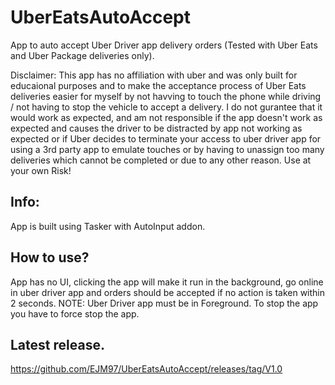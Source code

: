 # UberEatsAutoAccept
App to auto accept Uber Driver app delivery orders (Tested with Uber Eats and Uber Package deliveries only).

Disclaimer: This app has no affiliation with uber and was only built for educaional purposes and to make the acceptance process of Uber Eats deliveries easier for myself by not havving to touch the phone while driving / not having to stop the vehicle to accept a delivery. I do not gurantee that it would work as expected, and am not responsible if the app doesn't work as expected and causes the driver to be distracted by app not working as expected or if Uber decides to terminate your access to uber driver app for using a 3rd party app to emulate touches or by having to unassign too many deliveries which cannot be completed or due to any other reason. Use at your own Risk!

## Info:
App is built using Tasker with AutoInput addon.


## How to use?
App has no UI, clicking the app will make it run in the background, go online in uber driver app and orders should be accepted if no action is taken within 2 seconds. 
NOTE: Uber Driver app must be in Foreground.
To stop the app you have to force stop the app.

## Latest release.
https://github.com/EJM97/UberEatsAutoAccept/releases/tag/V1.0
